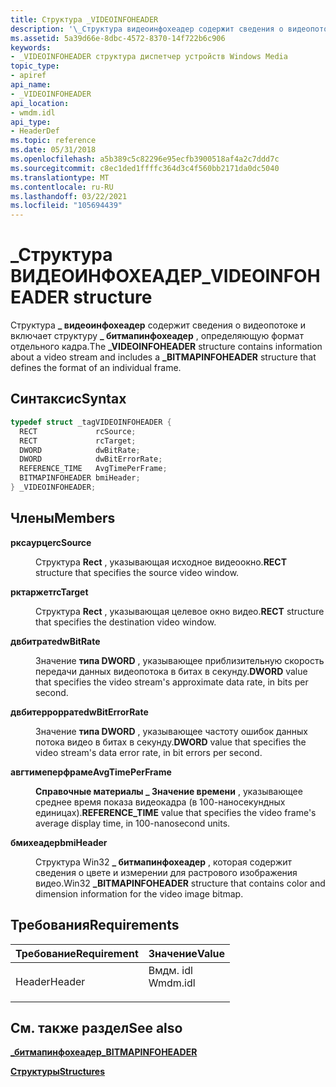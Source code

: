 ```yaml
---
title: Структура _VIDEOINFOHEADER
description: '\_Структура видеоинфохеадер содержит сведения о видеопотоке и включает \_ структуру битмапинфохеадер, определяющую формат отдельного кадра.'
ms.assetid: 5a39d66e-8dbc-4572-8370-14f722b6c906
keywords:
- _VIDEOINFOHEADER структура диспетчер устройств Windows Media
topic_type:
- apiref
api_name:
- _VIDEOINFOHEADER
api_location:
- wmdm.idl
api_type:
- HeaderDef
ms.topic: reference
ms.date: 05/31/2018
ms.openlocfilehash: a5b389c5c82296e95ecfb3900518af4a2c7ddd7c
ms.sourcegitcommit: c8ec1ded1ffffc364d3c4f560bb2171da0dc5040
ms.translationtype: MT
ms.contentlocale: ru-RU
ms.lasthandoff: 03/22/2021
ms.locfileid: "105694439"
---
```

# <a name="_videoinfoheader-structure"></a><span data-ttu-id="c6e03-104">\_Структура ВИДЕОИНФОХЕАДЕР</span><span class="sxs-lookup"><span data-stu-id="c6e03-104">\_VIDEOINFOHEADER structure</span></span>

<span data-ttu-id="c6e03-105">Структура **\_ видеоинфохеадер** содержит сведения о видеопотоке и включает структуру **\_ битмапинфохеадер** , определяющую формат отдельного кадра.</span><span class="sxs-lookup"><span data-stu-id="c6e03-105">The **\_VIDEOINFOHEADER** structure contains information about a video stream and includes a **\_BITMAPINFOHEADER** structure that defines the format of an individual frame.</span></span>

## <a name="syntax"></a><span data-ttu-id="c6e03-106">Синтаксис</span><span class="sxs-lookup"><span data-stu-id="c6e03-106">Syntax</span></span>


```C++
typedef struct _tagVIDEOINFOHEADER {
  RECT             rcSource;
  RECT             rcTarget;
  DWORD            dwBitRate;
  DWORD            dwBitErrorRate;
  REFERENCE_TIME   AvgTimePerFrame;
  BITMAPINFOHEADER bmiHeader;
} _VIDEOINFOHEADER;
```



## <a name="members"></a><span data-ttu-id="c6e03-107">Члены</span><span class="sxs-lookup"><span data-stu-id="c6e03-107">Members</span></span>

<dl> <dt>

<span data-ttu-id="c6e03-108">**рксаурце**</span><span class="sxs-lookup"><span data-stu-id="c6e03-108">**rcSource**</span></span>
</dt> <dd>

<span data-ttu-id="c6e03-109">Структура **Rect** , указывающая исходное видеоокно.</span><span class="sxs-lookup"><span data-stu-id="c6e03-109">**RECT** structure that specifies the source video window.</span></span>

</dd> <dt>

<span data-ttu-id="c6e03-110">**рктаржет**</span><span class="sxs-lookup"><span data-stu-id="c6e03-110">**rcTarget**</span></span>
</dt> <dd>

<span data-ttu-id="c6e03-111">Структура **Rect** , указывающая целевое окно видео.</span><span class="sxs-lookup"><span data-stu-id="c6e03-111">**RECT** structure that specifies the destination video window.</span></span>

</dd> <dt>

<span data-ttu-id="c6e03-112">**двбитрате**</span><span class="sxs-lookup"><span data-stu-id="c6e03-112">**dwBitRate**</span></span>
</dt> <dd>

<span data-ttu-id="c6e03-113">Значение **типа DWORD** , указывающее приблизительную скорость передачи данных видеопотока в битах в секунду.</span><span class="sxs-lookup"><span data-stu-id="c6e03-113">**DWORD** value that specifies the video stream's approximate data rate, in bits per second.</span></span>

</dd> <dt>

<span data-ttu-id="c6e03-114">**двбитерроррате**</span><span class="sxs-lookup"><span data-stu-id="c6e03-114">**dwBitErrorRate**</span></span>
</dt> <dd>

<span data-ttu-id="c6e03-115">Значение **типа DWORD** , указывающее частоту ошибок данных потока видео в битах в секунду.</span><span class="sxs-lookup"><span data-stu-id="c6e03-115">**DWORD** value that specifies the video stream's data error rate, in bit errors per second.</span></span>

</dd> <dt>

<span data-ttu-id="c6e03-116">**авгтимеперфраме**</span><span class="sxs-lookup"><span data-stu-id="c6e03-116">**AvgTimePerFrame**</span></span>
</dt> <dd>

<span data-ttu-id="c6e03-117">**Справочные материалы \_ Значение времени** , указывающее среднее время показа видеокадра (в 100-наносекундных единицах).</span><span class="sxs-lookup"><span data-stu-id="c6e03-117">**REFERENCE\_TIME** value that specifies the video frame's average display time, in 100-nanosecond units.</span></span>

</dd> <dt>

<span data-ttu-id="c6e03-118">**бмихеадер**</span><span class="sxs-lookup"><span data-stu-id="c6e03-118">**bmiHeader**</span></span>
</dt> <dd>

<span data-ttu-id="c6e03-119">Структура Win32 **\_ битмапинфохеадер** , которая содержит сведения о цвете и измерении для растрового изображения видео.</span><span class="sxs-lookup"><span data-stu-id="c6e03-119">Win32 **\_BITMAPINFOHEADER** structure that contains color and dimension information for the video image bitmap.</span></span>

</dd> </dl>

## <a name="requirements"></a><span data-ttu-id="c6e03-120">Требования</span><span class="sxs-lookup"><span data-stu-id="c6e03-120">Requirements</span></span>



| <span data-ttu-id="c6e03-121">Требование</span><span class="sxs-lookup"><span data-stu-id="c6e03-121">Requirement</span></span> | <span data-ttu-id="c6e03-122">Значение</span><span class="sxs-lookup"><span data-stu-id="c6e03-122">Value</span></span> |
|-------------------|-------------------------------------------------------------------------------------|
| <span data-ttu-id="c6e03-123">Header</span><span class="sxs-lookup"><span data-stu-id="c6e03-123">Header</span></span><br/> | <dl> <span data-ttu-id="c6e03-124"><dt>Вмдм. idl</dt></span><span class="sxs-lookup"><span data-stu-id="c6e03-124"><dt>Wmdm.idl</dt></span></span> </dl> |



## <a name="see-also"></a><span data-ttu-id="c6e03-125">См. также раздел</span><span class="sxs-lookup"><span data-stu-id="c6e03-125">See also</span></span>

<dl> <dt>

[<span data-ttu-id="c6e03-126">**\_битмапинфохеадер**</span><span class="sxs-lookup"><span data-stu-id="c6e03-126">**\_BITMAPINFOHEADER**</span></span>](-bitmapinfoheader.md)
</dt> <dt>

[<span data-ttu-id="c6e03-127">**Структуры**</span><span class="sxs-lookup"><span data-stu-id="c6e03-127">**Structures**</span></span>](structures.md)
</dt> </dl>

 

 





